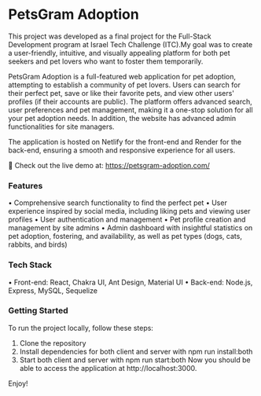 # PetsGram Adoption


This project was developed as a final project for the Full-Stack Development program at Israel Tech Challenge (ITC).My goal was to create a user-friendly, intuitive, and visually appealing platform for both pet seekers and pet lovers who want to foster them temporarily.

PetsGram Adoption is a full-featured web application for pet adoption, attempting to establish a community of pet lovers. Users can search for their perfect pet, save or like their favorite pets, and view other users' profiles (if their accounts are public). The platform offers advanced search, user preferences and pet management, making it a one-stop solution for all your pet adoption needs.  In addition, the website has advanced admin functionalities for site managers.

The application is hosted on Netlify for the front-end and Render for the back-end, ensuring a smooth and responsive experience for all users.

🚀 Check out the live demo at: https://petsgram-adoption.com/ 

### Features

• Comprehensive search functionality to find the perfect pet
• User experience inspired by social media, including liking pets and viewing user profiles
• User authentication and management 
• Pet profile creation and management by site admins
• Admin dashboard with insightful statistics on pet adoption, fostering, and availability, as well as pet types (dogs, cats, rabbits, and birds)

### Tech Stack
• Front-end: React, Chakra UI, Ant Design, Material UI
• Back-end: Node.js, Express, MySQL, Sequelize

### Getting Started
To run the project locally, follow these steps:
1. Clone the repository
2. Install dependencies for both client and server with npm run install:both
3. Start both client and server with npm run start:both
Now you should be able to access the application at http://localhost:3000. 

Enjoy!

